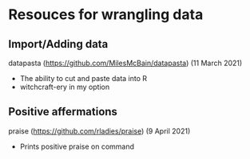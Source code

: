 # Resouces for wrangling data

## Import/Adding data

datapasta (https://github.com/MilesMcBain/datapasta) (11 March 2021)
 - The ability to cut and paste data into R 
 - witchcraft-ery in my option

## Positive affermations

praise (https://github.com/rladies/praise) (9 April 2021)
 - Prints positive praise on command
